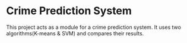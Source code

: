 # Crime Prediction System
This project acts as a module for a crime prediction system. It uses two algorithms(K-means & SVM) and compares their results.
